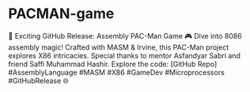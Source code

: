 # PACMAN-game
🚀 Exciting GitHub Release: Assembly PAC-Man Game 🎮  Dive into 8086 assembly magic! Crafted with MASM &amp; Irvine, this PAC-Man project explores X86 intricacies. Special thanks to mentor Asfandyar Sabri and friend Saffi Muhammad Hashir. Explore the code: [GitHub Repo]  #AssemblyLanguage #MASM #X86 #GameDev #Microprocessors #GitHubRelease 🌐
